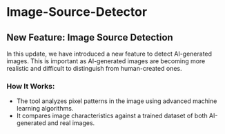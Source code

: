 ﻿# Image-Source-Detector

## New Feature: Image Source Detection

In this update, we have introduced a new feature to detect AI-generated images. This is important as AI-generated images are becoming more realistic and difficult to distinguish from human-created ones. 

### How It Works:
- The tool analyzes pixel patterns in the image using advanced machine learning algorithms.
- It compares image characteristics against a trained dataset of both AI-generated and real images.
